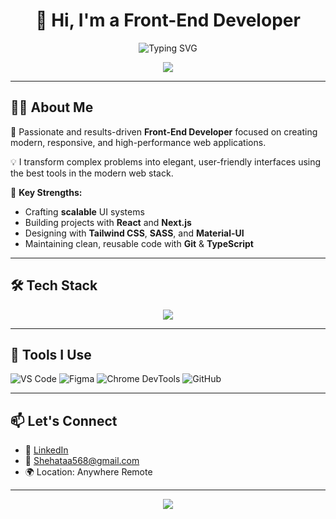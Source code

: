 <h1 align="center">👋 Hi, I'm a Front-End Developer</h1>

<p align="center">
  <img src="https://readme-typing-svg.demolab.com?font=Fira+Code&size=22&pause=1000&color=36BCF7&center=true&vCenter=true&width=700&lines=Building+Scalable+Web+Apps;Front-End+Specialist+with+React+%26+Next.js;Tailwind+CSS+%7C+JavaScript+%7C+TypeScript" alt="Typing SVG" />
</p>

<div align="center">
  <img src="https://capsule-render.vercel.app/api?type=waving&color=0:36BCF7,100:4F46E5&height=200&section=header&text=Welcome%20to%20My%20GitHub!&fontSize=30&fontColor=ffffff" />
</div>

---

## 👨‍💻 About Me

🌟 Passionate and results-driven **Front-End Developer** focused on creating modern, responsive, and high-performance web applications.

💡 I transform complex problems into elegant, user-friendly interfaces using the best tools in the modern web stack.

🎯 **Key Strengths:**
- Crafting **scalable** UI systems
- Building projects with **React** and **Next.js**
- Designing with **Tailwind CSS**, **SASS**, and **Material-UI**
- Maintaining clean, reusable code with **Git** & **TypeScript**

---

## 🛠 Tech Stack

<p align="center">
  <img src="https://skillicons.dev/icons?i=react,nextjs,js,ts,html,css,tailwind,sass,materialui,git" />
</p>

---

## 🧰 Tools I Use

![VS Code](https://img.shields.io/badge/VS%20Code-007ACC?style=flat-square&logo=visual-studio-code&logoColor=white)
![Figma](https://img.shields.io/badge/Figma-F24E1E?style=flat-square&logo=figma&logoColor=white)
![Chrome DevTools](https://img.shields.io/badge/Chrome%20DevTools-4285F4?style=flat-square&logo=google-chrome&logoColor=white)
![GitHub](https://img.shields.io/badge/GitHub-181717?style=flat-square&logo=github&logoColor=white)

---

## 📫 Let's Connect

- 💼 [LinkedIn](https://www.linkedin.com/shehata89)  
- 📧 Shehataa568@gmail.com  
- 🌍 Location: Anywhere Remote

---

<div align="center">
  <img src="https://capsule-render.vercel.app/api?type=waving&color=0:4F46E5,100:36BCF7&height=120&section=footer"/>
</div>
